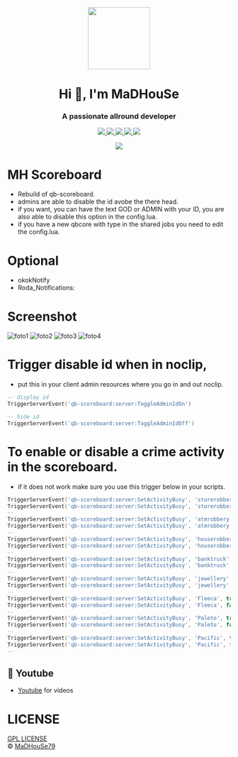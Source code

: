 <p align="center">
    <img width="140" src="https://icons.iconarchive.com/icons/iconarchive/red-orb-alphabet/128/Letter-M-icon.png" />  
    <h1 align="center">Hi 👋, I'm MaDHouSe</h1>
    <h3 align="center">A passionate allround developer </h3>    
</p>

<p align="center">
  <a href="https://github.com/MaDHouSe79/mh-scoreboard/issues">
    <img src="https://img.shields.io/github/issues/MaDHouSe79/mh-scoreboard"/> 
  </a>
  <a href="https://github.com/MaDHouSe79/mh-scoreboard/watchers">
    <img src="https://img.shields.io/github/watchers/MaDHouSe79/mh-scoreboard"/> 
  </a> 
  <a href="https://github.com/MaDHouSe79/mh-sitanyseat/network/members">
    <img src="https://img.shields.io/github/forks/MaDHouSe79/mh-scoreboard"/> 
  </a>  
  <a href="https://github.com/MaDHouSe79/mh-sitanyseat/stargazers">
    <img src="https://img.shields.io/github/stars/MaDHouSe79/mh-scoreboard?color=white"/> 
  </a>
  <a href="https://github.com/MaDHouSe79/mh-scoreboard/blob/main/LICENSE">
    <img src="https://img.shields.io/github/license/MaDHouSe79/mh-sitanyseat?color=black"/> 
  </a>      
</p>

<p align="center">
  <img alig src="https://github-profile-trophy.vercel.app/?username=MaDHouSe79&margin-w=15&column=6" />
</p>


# MH Scoreboard
- Rebuild of qb-scoreboard.
- admins are able to disable the id avobe the there head. 
- if you want, you can have the text GOD or ADMIN with your ID, you are also able to disable this option in the config.lua.
- if you have a new qbcore with type in the shared jobs you need to edit the config.lua.

# Optional
- okokNotify
- Roda_Notifications:

# Screenshot
![foto1](https://media.discordapp.net/attachments/1057778180024447116/1094419139604529215/SPOILER_Aantekening_2023-04-09_020733.png?width=559&height=676)
![foto2](https://media.discordapp.net/attachments/1057778180024447116/1094419139851976734/SPOILER_Aantekening_2023-04-09_022609.png?width=954&height=676)
![foto3](https://media.discordapp.net/attachments/1057778180024447116/1094595669781663787/SPOILER_Aantekening_2023-04-09_141018.png)
![foto4](https://media.discordapp.net/attachments/1057778180024447116/1094595670092021850/SPOILER_Aantekening_2023-04-09_141101.png)

# Trigger disable id when in noclip, 
- put this in your client admin resources where you go in and out noclip.
```lua
-- display id
TriggerServerEvent('qb-scoreboard:server:ToggleAdminIdOn')

-- hide id
TriggerServerEvent('qb-scoreboard:server:ToggleAdminIdOff')
```

# To enable or disable a crime activity in the scoreboard.
- if it does not work make sure you use this trigger below in your scripts.
```lua
TriggerServerEvent('qb-scoreboard:server:SetActivityBusy', 'storerobbery', true)  -- enable
TriggerServerEvent('qb-scoreboard:server:SetActivityBusy', 'storerobbery', false) -- disable
--
TriggerServerEvent('qb-scoreboard:server:SetActivityBusy', 'atmrobbery', true)    -- enable
TriggerServerEvent('qb-scoreboard:server:SetActivityBusy', 'atmrobbery', false)   -- disable
--
TriggerServerEvent('qb-scoreboard:server:SetActivityBusy', 'houserobbery', true)  -- enable
TriggerServerEvent('qb-scoreboard:server:SetActivityBusy', 'houserobbery', false) -- disable
--
TriggerServerEvent('qb-scoreboard:server:SetActivityBusy', 'banktruck', true)     -- enable
TriggerServerEvent('qb-scoreboard:server:SetActivityBusy', 'banktruck', false)    -- disable
--
TriggerServerEvent('qb-scoreboard:server:SetActivityBusy', 'jewellery', true)     -- enable
TriggerServerEvent('qb-scoreboard:server:SetActivityBusy', 'jewellery', false)    -- disable
--
TriggerServerEvent('qb-scoreboard:server:SetActivityBusy', 'Fleeca', true)        -- enable
TriggerServerEvent('qb-scoreboard:server:SetActivityBusy', 'Fleeca', false)       -- disable
--
TriggerServerEvent('qb-scoreboard:server:SetActivityBusy', 'Paleto', true)        -- enable
TriggerServerEvent('qb-scoreboard:server:SetActivityBusy', 'Paleto', false)       -- disable
--
TriggerServerEvent('qb-scoreboard:server:SetActivityBusy', 'Pacific', true)       -- enable
TriggerServerEvent('qb-scoreboard:server:SetActivityBusy', 'Pacific', false)      -- disable
--
```

## 🙈 Youtube
- [Youtube](https://www.youtube.com/@MaDHouSe79) for videos


# LICENSE
[GPL LICENSE](./LICENSE)<br />
&copy; [MaDHouSe79](https://www.youtube.com/@MaDHouSe79)
